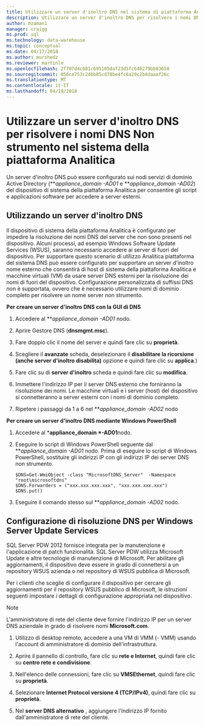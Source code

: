 ```yaml
---
title: Utilizzare un server d'inoltro DNS nel sistema di piattaforma Analitica | Documenti di Microsoft"
description: Utilizzare un server d'inoltro DNS per risolvere i nomi DNS non strumento nel sistema della piattaforma Analitica.
author: mzaman1
manager: craigg
ms.prod: sql
ms.technology: data-warehouse
ms.topic: conceptual
ms.date: 04/17/2018
ms.author: murshedz
ms.reviewer: martinle
ms.openlocfilehash: 2f707d4c681c695105daf23d5fc640279bb83658
ms.sourcegitcommit: 056ce753c2d6b85cd78be4fc6a29c2b4daaaf26c
ms.translationtype: MT
ms.contentlocale: it-IT
ms.lasthandoff: 04/19/2018
---
```

# <a name="use-a-dns-forwarder-to-resolve-non-appliance-dns-names-in-analytics-platform-system"></a>Utilizzare un server d'inoltro DNS per risolvere i nomi DNS Non strumento nel sistema della piattaforma Analitica
Un server d'inoltro DNS può essere configurato sui nodi servizi di dominio Active Directory (***appliance_domain *-AD01** e ***appliance_domain *-AD02**) del dispositivo di sistema della piattaforma Analitica per consentire gli script e applicazioni software per accedere a server esterni.  
  
## <a name="ResolveDNS"></a>Utilizzando un server d'inoltro DNS  
Il dispositivo di sistema della piattaforma Analitica è configurato per impedire la risoluzione dei nomi DNS del server che non sono presenti nel dispositivo. Alcuni processi, ad esempio Windows Software Update Services (WSUS), saranno necessario accedere ai server di fuori del dispositivo. Per supportare questo scenario di utilizzo Analitica piattaforma del sistema DNS può essere configurato per supportare un server d'inoltro nome esterno che consentirà di host di sistema della piattaforma Analitica e macchine virtuali (VM) da usare server DNS esterni per la risoluzione dei nomi di fuori del dispositivo. Configurazione personalizzata di suffissi DNS non è supportata, ovvero che è necessario utilizzare nomi di dominio completo per risolvere un nome server non strumento.  
  
**Per creare un server d'inoltro DNS con la GUI di DNS**  
  
1.  Accedere al ***appliance_domain *-AD01** nodo.  
  
2.  Aprire Gestore DNS (**dnsmgmt.msc**).  
  
3.  Fare doppio clic il nome del server e quindi fare clic su **proprietà**.  
  
4.  Scegliere il **avanzate** scheda, deselezionare il **disabilitare la ricorsione (anche server d'inoltro disabilita)** opzione e quindi fare clic su **applica**.)  
  
5.  Fare clic su di **server d'inoltro** scheda e quindi fare clic su **modifica**.  
  
6.  Immettere l'indirizzo IP per il server DNS esterno che forniranno la risoluzione dei nomi. Le macchine virtuali e i server (host) del dispositivo si connetteranno a server esterni con i nomi di dominio completo.  
  
7.  Ripetere i passaggi da 1 a 6 nel ***appliance_domain *-AD02** nodo  
  
**Per creare un server d'inoltro DNS mediante Windows PowerShell**  
  
1.  Accedere al ***appliance_domain *-AD01**nodo.  
  
2.  Eseguire lo script di Windows PowerShell seguente dal ***appliance_domain *-AD01** nodo. Prima di eseguire lo script di Windows PowerShell, sostituire gli indirizzi IP con gli indirizzi IP dei server DNS non strumento.  
  
    ```  
    $DNS=Get-WmiObject -class "MicrosoftDNS_Server"  -Namespace "root\microsoftdns"  
    $DNS.Forwarders = ("xxx.xxx.xxx.xxx", "xxx.xxx.xxx.xxx")  
    $DNS.put()  
    ```  
  
3.  Eseguire il comando stesso sul ***appliance_domain *-AD02** nodo.  
  
## <a name="configuring-dns-resolution-for-wsus"></a>Configurazione di risoluzione DNS per Windows Server Update Services  
SQL Server PDW 2012 fornisce integrata per la manutenzione e l'applicazione di patch funzionalità. SQL Server PDW utilizza Microsoft Update e altre tecnologie di manutenzione di Microsoft. Per abilitare gli aggiornamenti, il dispositivo deve essere in grado di connettersi a un repository WSUS azienda o nel repository di WSUS pubblica di Microsoft.  
  
Per i clienti che sceglie di configurare il dispositivo per cercare gli aggiornamenti per il repository WSUS pubblico di Microsoft, le istruzioni seguenti impostare i dettagli di configurazione appropriata nel dispositivo.  
  
> [!NOTE]  
> L'amministratore di rete del cliente deve fornire l'indirizzo IP per un server DNS aziendale in grado di risolvere nomi **Microsoft.com**.  
  
1.  Utilizzo di desktop remoto, accedere a una VM di VMM (<fabric domain>- VMM) usando l'account di amministratore di dominio dell'infrastruttura.  
  
2.  Aprire il pannello di controllo, fare clic su **rete e Internet**, quindi fare clic su **centro rete e condivisione**.  
  
3.  Nell'elenco delle connessioni, fare clic su **VMSEthernet**, quindi fare clic su **proprietà**.  
  
4.  Selezionare **Internet Protocol versione 4 (TCP/IPv4)**, quindi fare clic su **proprietà**.  
  
5.  Nel **server DNS alternativo** , aggiungere l'indirizzo IP fornito dall'amministratore di rete del cliente.  
  
<!-- MISSING LINKS ## See Also  
[Common Metadata Query Examples &#40;SQL Server PDW&#41;](../sqlpdw/common-metadata-query-examples-sql-server-pdw.md)  -->  
  
